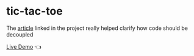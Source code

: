 # tic-tac-toe

The [article](https://www.ayweb.dev/blog/building-a-house-from-the-inside-out) linked in the project really helped clarify how code should be decoupled

[Live Demo](https://jyrexronaldo.github.io/tic-tac-toe/) :point_left: